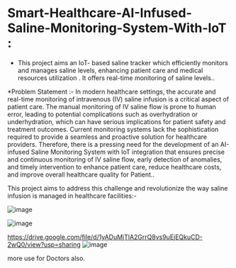 # Smart-Healthcare-AI-Infused-Saline-Monitoring-System-With-IoT :
 * This project aims an IoT- based saline tracker which efficiently monitors and manages saline levels, enhancing patient care and medical resources utilization . It offers real-time monitoring of saline levels..

*Problem Statement :- In modern healthcare settings, the accurate and real-time monitoring of intravenous (IV) saline infusion is a critical aspect of patient care. The manual monitoring of IV saline flow is prone to human error, leading to potential complications such as overhydration or underhydration, which can have serious implications for patient safety and treatment outcomes. Current monitoring systems lack the sophistication required to provide a seamless and proactive solution for healthcare providers. Therefore, there is a pressing need for the development of an AI-infused Saline Monitoring System with IoT integration that ensures precise and continuous monitoring of IV saline flow, early detection of anomalies, and timely intervention to enhance patient care, reduce healthcare costs, and improve overall healthcare quality for Patient.. 

This project aims to address this challenge and revolutionize the way saline infusion is managed in healthcare facilities:-

![image](https://github.com/Aditya986025/Smart-Healthcare-AI-Infused-Saline-Monitoring-System-With-IoT/assets/117461241/c99bc076-0607-4b99-b62f-51067ca26e06)

![image](https://github.com/Aditya986025/Smart-Healthcare-AI-Infused-Saline-Monitoring-System-With-IoT/assets/117461241/1e5f2779-daac-4a38-afc7-46eb08ff149d)

https://drive.google.com/file/d/1yADuMjTlA2GrrQ8vs9uEjEQkuCD-2wQ0/view?usp=sharing
![image](https://github.com/Aditya986025/Smart-Healthcare-AI-Infused-Saline-Monitoring-System-With-IoT/assets/117461241/7904b335-5fe3-46fa-b2ce-f9fdb367e262)

more use for Doctors also.
